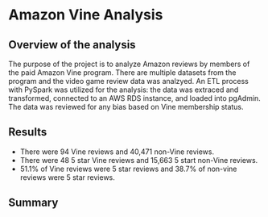 # Amazon Vine Analysis
## Overview of the analysis
The purpose of the project is to analyze Amazon reviews by members of the paid Amazon Vine program. There are multiple datasets from the program and the video game review data was analzyed. An ETL process with PySpark was utilized for the analysis: the data was extraced and transformed, connected to an AWS RDS instance, and loaded into pgAdmin. The data was reviewed for any bias based on Vine membership status.
## Results
- There were 94 Vine reviews and 40,471 non-Vine reviews.
- There were 48 5 star Vine reviews and 15,663 5 start non-Vine reviews.
- 51.1% of Vine reviews were 5 star reviews and 38.7% of non-vine reviews were 5 star reviews.
## Summary
